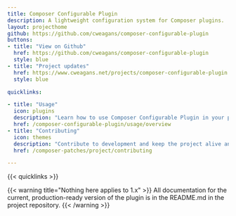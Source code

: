```yaml
---
title: Composer Configurable Plugin
description: A lightweight configuration system for Composer plugins.
layout: projecthome
github: https://github.com/cweagans/composer-configurable-plugin
buttons:
- title: "View on Github"
  href: https://github.com/cweagans/composer-configurable-plugin
  style: blue
- title: "Project updates"
  href: https://www.cweagans.net/projects/composer-configurable-plugin
  style: blue

quicklinks:

- title: "Usage"
  icon: plugins
  description: "Learn how to use Composer Configurable Plugin in your plugins."
  href: /composer-configurable-plugin/usage/overview
- title: "Contributing"
  icon: themes
  description: "Contribute to development and keep the project alive and healthy."
  href: /composer-patches/project/contributing

---
```


{{< quicklinks >}}

{{< warning title="Nothing here applies to 1.x" >}}
All documentation for the current, production-ready version of the plugin is in the README.md in the project repository.
{{< /warning >}}
